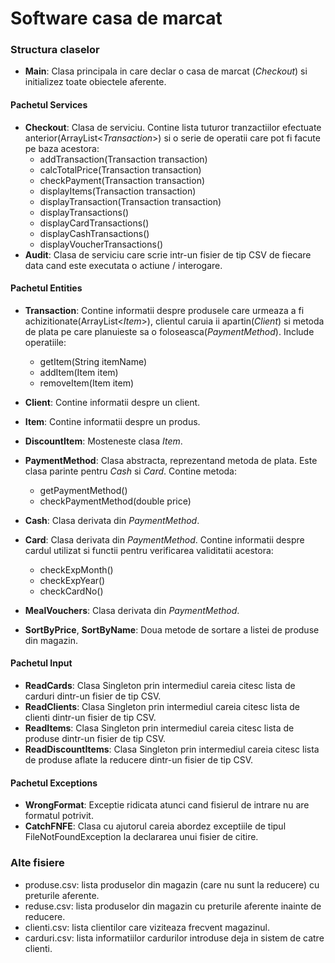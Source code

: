 # Software casa de marcat

### Structura claselor
- __Main__: Clasa principala in care declar o casa de marcat (_Checkout_) si initializez toate obiectele aferente.

#### Pachetul Services
- __Checkout__: Clasa de serviciu. Contine lista tuturor tranzactiilor efectuate anterior(ArrayList<_Transaction_>) si o serie de operatii care pot fi facute pe baza acestora:
    - addTransaction(Transaction transaction)
    - calcTotalPrice(Transaction transaction)
    - checkPayment(Transaction transaction)
    - displayItems(Transaction transaction)
    - displayTransaction(Transaction transaction)
    - displayTransactions()
    - displayCardTransactions()
    - displayCashTransactions()
    - displayVoucherTransactions()
- __Audit__: Clasa de serviciu care scrie intr-un fisier de tip CSV de fiecare data cand este executata o actiune / interogare.

#### Pachetul Entities
- __Transaction__: Contine informatii despre produsele care urmeaza a fi achizitionate(ArrayList<_Item_>), clientul caruia ii apartin(_Client_) si metoda de plata pe care planuieste sa o foloseasca(_PaymentMethod_). Include operatiile:
    - getItem(String itemName)
    - addItem(Item item)
    - removeItem(Item item)

- __Client__: Contine informatii despre un client.

- __Item__: Contine informatii despre un produs.

- __DiscountItem__: Mosteneste clasa _Item_.

- __PaymentMethod__: Clasa abstracta, reprezentand metoda de plata. Este clasa parinte pentru _Cash_ si _Card_. Contine metoda:
    - getPaymentMethod()
    - checkPaymentMethod(double price)

- __Cash__: Clasa derivata din _PaymentMethod_.

- __Card__: Clasa derivata din _PaymentMethod_. Contine informatii despre cardul utilizat si functii pentru verificarea validitatii acestora:
    - checkExpMonth()
    - checkExpYear()
    - checkCardNo()

- __MealVouchers__: Clasa derivata din _PaymentMethod_.

- __SortByPrice__, __SortByName__: Doua metode de sortare a listei de produse din magazin.

#### Pachetul Input
- __ReadCards__: Clasa Singleton prin intermediul careia citesc lista de carduri dintr-un fisier de tip CSV.
- __ReadClients__: Clasa Singleton prin intermediul careia citesc lista de clienti dintr-un fisier de tip CSV.
- __ReadItems__: Clasa Singleton prin intermediul careia citesc lista de produse dintr-un fisier de tip CSV.
- __ReadDiscountItems__: Clasa Singleton prin intermediul careia citesc lista de produse aflate la reducere dintr-un fisier de tip CSV.

#### Pachetul Exceptions
- __WrongFormat__: Exceptie ridicata atunci cand fisierul de intrare nu are formatul potrivit.
- __CatchFNFE__: Clasa cu ajutorul careia abordez exceptiile de tipul FileNotFoundException la declararea unui fisier de citire.

### Alte fisiere
- produse.csv: lista produselor din magazin (care nu sunt la reducere) cu preturile aferente.
- reduse.csv: lista produselor din magazin cu preturile aferente inainte de reducere.
- clienti.csv: lista clientilor care viziteaza frecvent magazinul.
- carduri.csv: lista informatiilor cardurilor introduse deja in sistem de catre clienti.
